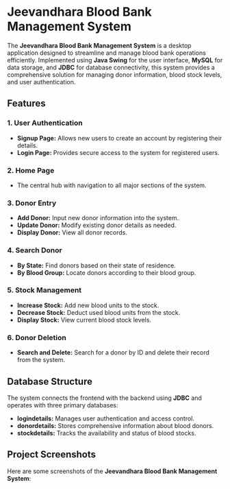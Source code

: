 # Jeevandhara Blood Bank Management System

The **Jeevandhara Blood Bank Management System** is a desktop application designed to streamline and manage blood bank operations efficiently. Implemented using **Java Swing** for the user interface, **MySQL** for data storage, and **JDBC** for database connectivity, this system provides a comprehensive solution for managing donor information, blood stock levels, and user authentication.

## Features

### 1. User Authentication
- **Signup Page:** Allows new users to create an account by registering their details.
- **Login Page:** Provides secure access to the system for registered users.

### 2. Home Page
- The central hub with navigation to all major sections of the system.

### 3. Donor Entry
- **Add Donor:** Input new donor information into the system.
- **Update Donor:** Modify existing donor details as needed.
- **Display Donor:** View all donor records.

### 4. Search Donor
- **By State:** Find donors based on their state of residence.
- **By Blood Group:** Locate donors according to their blood group.

### 5. Stock Management
- **Increase Stock:** Add new blood units to the stock.
- **Decrease Stock:** Deduct used blood units from the stock.
- **Display Stock:** View current blood stock levels.

### 6. Donor Deletion
- **Search and Delete:** Search for a donor by ID and delete their record from the system.

## Database Structure

The system connects the frontend with the backend using **JDBC** and operates with three primary databases:
- **logindetails:** Manages user authentication and access control.
- **donordetails:** Stores comprehensive information about blood donors.
- **stockdetails:** Tracks the availability and status of blood stocks.

## Project Screenshots

Here are some screenshots of the **Jeevandhara Blood Bank Management System**:

